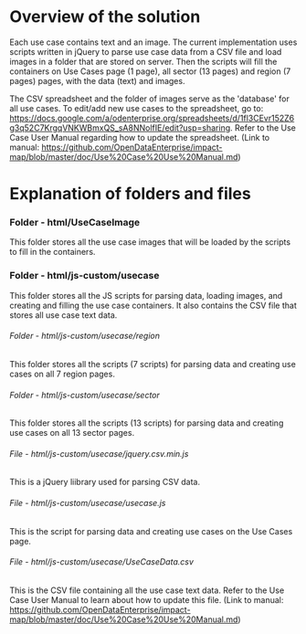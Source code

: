 # Overview of the solution

Each use case contains text and an image. The current implementation uses scripts written in jQuery to parse use case data from a CSV file and load images in a folder that are stored on server. Then the scripts will fill the containers on Use Cases page (1 page), all sector (13 pages) and region (7 pages) pages, with the data (text) and images.

The CSV spreadsheet and the folder of images serve as the 'database' for all use cases. To edit/add new use cases to the spreadsheet, go to: https://docs.google.com/a/odenterprise.org/spreadsheets/d/1fl3CEvr152Z6g3q52C7KrgqVNKWBmxQS_sA8NNolfIE/edit?usp=sharing. Refer to the Use Case User Manual regarding how to update the spreadsheet. (Link to manual: https://github.com/OpenDataEnterprise/impact-map/blob/master/doc/Use%20Case%20Use%20Manual.md)

# Explanation of folders and files

### Folder - html/UseCaseImage

This folder stores all the use case images that will be loaded by the scripts to fill in the containers.

### Folder - html/js-custom/usecase

This folder stores all the JS scripts for parsing data, loading images, and creating and filling the use case containers. It also contains the CSV file that stores all use case text data.

###### Folder - html/js-custom/usecase/region

This folder stores all the scripts (7 scripts) for parsing data and creating use cases on all 7 region pages.

###### Folder - html/js-custom/usecase/sector

This folder stores all the scripts (13 scripts) for parsing data and creating use cases on all 13 sector pages.

###### File - html/js-custom/usecase/jquery.csv.min.js

This is a jQuery liibrary used for parsing CSV data.

###### File - html/js-custom/usecase/usecase.js

This is the script for parsing data and creating use cases on the Use Cases page.

###### File - html/js-custom/usecase/UseCaseData.csv

This is the CSV file containing all the use case text data. Refer to the Use Case User Manual to learn about how to update this file. (Link to manual: https://github.com/OpenDataEnterprise/impact-map/blob/master/doc/Use%20Case%20Use%20Manual.md)
